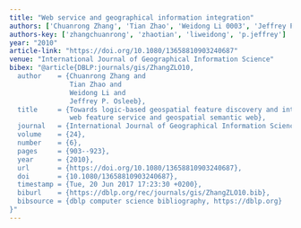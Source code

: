 ```yaml
---
title: "Web service and geographical information integration"
authors: ['Chuanrong Zhang', 'Tian Zhao', 'Weidong Li 0003', 'Jeffrey P. Osleeb']
authors-key: ['zhangchuanrong', 'zhaotian', 'liweidong', 'p.jeffrey']
year: "2010"
article-link: "https://doi.org/10.1080/13658810903240687"
venue: "International Journal of Geographical Information Science"
bibex: "@article{DBLP:journals/gis/ZhangZLO10,
  author    = {Chuanrong Zhang and
               Tian Zhao and
               Weidong Li and
               Jeffrey P. Osleeb},
  title     = {Towards logic-based geospatial feature discovery and integration using
               web feature service and geospatial semantic web},
  journal   = {International Journal of Geographical Information Science},
  volume    = {24},
  number    = {6},
  pages     = {903--923},
  year      = {2010},
  url       = {https://doi.org/10.1080/13658810903240687},
  doi       = {10.1080/13658810903240687},
  timestamp = {Tue, 20 Jun 2017 17:23:30 +0200},
  biburl    = {https://dblp.org/rec/journals/gis/ZhangZLO10.bib},
  bibsource = {dblp computer science bibliography, https://dblp.org}
}"
---
```

